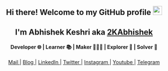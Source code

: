 <div align="center">
  <h2> Hi there! Welcome to my GitHub profile <img src="https://media.giphy.com/media/hvRJCLFzcasrR4ia7z/giphy.gif" width="25px"></h2>
  <h2> I'm Abhishek Keshri aka <a href="https://2kabhishek.github.io" target="_blank">2KAbhishek </a> </h2>
  <h4> Developer 🌐 | Learner 📚 | Maker 👨🏻‍💻 | Explorer 🔎 | Solver 🧠 </h4>
 
   <a href="mailto:iam2kabhishek@gmail.com" target="_blank">Mail </a> |
   <a href="https://2kabhishek.blogspot.com" target="_blank">Blog </a> | 
   <a href="https://linkedin.com/in/2kabhishek" target="_blank">LinkedIn </a> | 
   <a href="https://twitter.com" target="_blank">Twitter </a> | 
   <a href="https://instagram.com/iam2kabhishek" target="_blank">Instagram </a> | 
   <a href="https://www.youtube.com/channel/UCTedGjRpeTc8NTbchraGIuw" target="_blank">Youtube </a> | 
   <a href="https://t.me/iam2kabhishek" target="_blank">Telegram </a>
</div>


<!--
**2KAbhishek/2KAbhishek** is a ✨ _special_ ✨ repository because its `README.md` (this file) appears on your GitHub profile.


Here are some ideas to get you started:

- 🔭 I’m currently working on ...
- 🌱 I’m currently learning ...
- 👯 I’m looking to collaborate on ...
- 🤔 I’m looking for help with ...
- 💬 Ask me about ...
- 📫 How to reach me: ...
- 😄 Pronouns: ...
- ⚡ Fun fact: ...
-->
